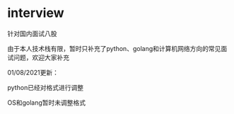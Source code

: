 # interview
针对国内面试八股

由于本人技术栈有限，暂时只补充了python、golang和计算机网络方向的常见面试问题，欢迎大家补充

01/08/2021更新：

python已经对格式进行调整

OS和golang暂时未调整格式
